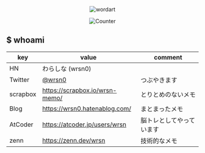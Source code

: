 <div align="center">

![wordart](https://user-images.githubusercontent.com/80813649/120211096-80048080-c26b-11eb-98a5-467c4af02fb2.png)
 
![Counter](https://profile-counter.glitch.me/wrsn0/count.svg)

</div>
  
## $ whoami

|key|value|comment|
|---|-----|-------|
|HN|わらしな (wrsn0)||
|Twitter|[@wrsn0](https://twitter.com/wrsn0)|つぶやきます|
|scrapbox|https://scrapbox.io/wrsn-memo/|とりとめのないメモ|
|Blog|https://wrsn0.hatenablog.com/|まとまったメモ|
|AtCoder|https://atcoder.jp/users/wrsn|脳トレとしてやっています|
|zenn|https://zenn.dev/wrsn|技術的なメモ|
